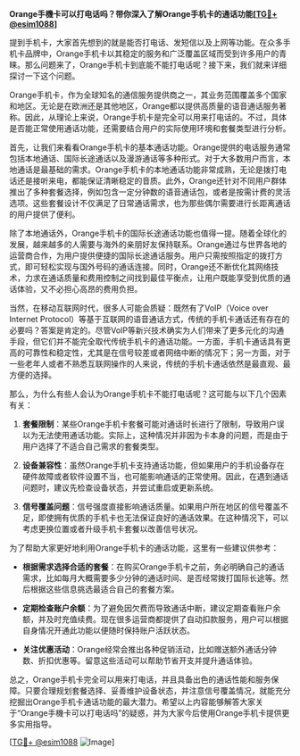 **Orange手機卡可以打电话吗？带你深入了解Orange手机卡的通话功能[[TG💪+ @esim1088](https://t.me/s/esim1088)]**

提到手机卡，大家首先想到的就是能否打电话、发短信以及上网等功能。在众多手机卡品牌中，Orange手机卡以其稳定的服务和广泛覆盖区域而受到许多用户的青睐。那么问题来了，Orange手机卡到底能不能打电话呢？接下来，我们就来详细探讨一下这个问题。

Orange手机卡，作为全球知名的通信服务提供商之一，其业务范围覆盖多个国家和地区。无论是在欧洲还是其他地区，Orange都以提供高质量的语音通话服务著称。因此，从理论上来说，Orange手机卡是完全可以用来打电话的。不过，具体是否能正常使用通话功能，还需要结合用户的实际使用环境和套餐类型进行分析。

首先，让我们来看看Orange手机卡的基本通话功能。Orange提供的电话服务通常包括本地通话、国际长途通话以及漫游通话等多种形式。对于大多数用户而言，本地通话是最基础的需求。Orange手机卡的本地通话功能非常成熟，无论是拨打电话还是接听来电，都能保证清晰稳定的音质。此外，Orange还针对不同用户群体推出了多种套餐选择，例如包含一定分钟数的语音通话包，或者是按需计费的灵活选项。这些套餐设计不仅满足了日常通话需求，也为那些偶尔需要进行长距离通话的用户提供了便利。

除了本地通话外，Orange手机卡的国际长途通话功能也值得一提。随着全球化的发展，越来越多的人需要与海外的亲朋好友保持联系。Orange通过与世界各地的运营商合作，为用户提供便捷的国际长途通话服务。用户只需按照指定的拨打方式，即可轻松实现与国外号码的通话连接。同时，Orange还不断优化其网络技术，力求在通话质量和费用控制之间找到最佳平衡点，让用户既能享受到优质的通话体验，又不必担心高昂的费用负担。

当然，在移动互联网时代，很多人可能会质疑：既然有了VoIP（Voice over Internet Protocol）等基于互联网的语音通话方式，传统的手机卡通话还有存在的必要吗？答案是肯定的。尽管VoIP等新兴技术确实为人们带来了更多元化的沟通手段，但它们并不能完全取代传统手机卡的通话功能。一方面，手机卡通话具有更高的可靠性和稳定性，尤其是在信号较差或者网络中断的情况下；另一方面，对于一些老年人或者不熟悉互联网操作的人来说，传统的手机卡通话依然是最直观、最方便的选择。

那么，为什么有些人会认为Orange手机卡不能打电话呢？这可能与以下几个因素有关：

1. **套餐限制**：某些Orange手机卡套餐可能对通话时长进行了限制，导致用户误以为无法使用通话功能。实际上，这种情况并非因为卡本身的问题，而是由于用户选择了不适合自己需求的套餐类型。
   
2. **设备兼容性**：虽然Orange手机卡支持通话功能，但如果用户的手机设备存在硬件故障或者软件设置不当，也可能影响通话的正常使用。因此，在遇到通话问题时，建议先检查设备状态，并尝试重启或更新系统。

3. **信号覆盖问题**：信号强度直接影响通话质量。如果用户所在地区的信号覆盖不足，即使拥有优质的手机卡也无法保证良好的通话效果。在这种情况下，可以考虑更换位置或者升级手机卡套餐以改善信号状况。

为了帮助大家更好地利用Orange手机卡的通话功能，这里有一些建议供参考：

- **根据需求选择合适的套餐**：在购买Orange手机卡之前，务必明确自己的通话需求，比如每月大概需要多少分钟的通话时间、是否经常拨打国际长途等。然后根据这些信息挑选最适合自己的套餐方案。
  
- **定期检查账户余额**：为了避免因欠费而导致通话中断，建议定期查看账户余额，并及时充值续费。现在很多运营商都提供了自动扣款服务，用户可以根据自身情况开通此功能以便随时保持账户活跃状态。

- **关注优惠活动**：Orange经常会推出各种促销活动，比如赠送额外通话分钟数、折扣优惠等。留意这些活动可以帮助节省开支并提升通话体验。

总之，Orange手机卡完全可以用来打电话，并且具备出色的通话性能和服务保障。只要合理规划套餐选择、妥善维护设备状态，并注意信号覆盖情况，就能充分挖掘出Orange手机卡通话功能的最大潜力。希望以上内容能够解答大家关于“Orange手機卡可以打电话吗”的疑惑，并为大家今后使用Orange手机卡提供更多实用指导。

[[TG💪+ @esim1088](https://t.me/s/esim1088) ![Image](https://i.postimg.cc/4NQfJmqS/Snipaste-2025-05-13-00-14-12.png)]